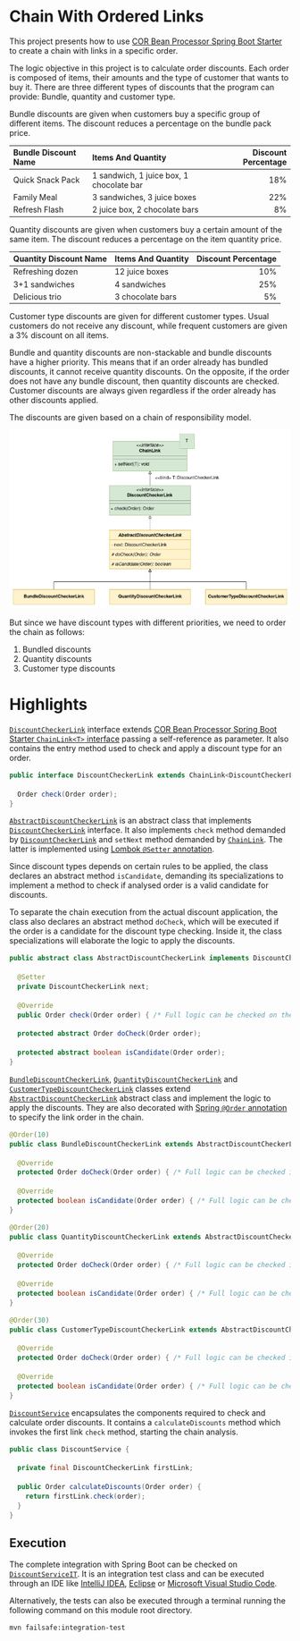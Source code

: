 # Chain With Ordered Links

This project presents how to use [COR Bean Processor Spring Boot Starter](https://github.com/MarceloLeite2604/cor-bean-processor-spring-boot-autoconfiguration) to create a chain with links in a specific order.

The logic objective in this project is to calculate order discounts. Each order is composed of items, their amounts and the type of customer that wants to buy it.
There are three different types of discounts that the program can provide: Bundle, quantity and customer type.

Bundle discounts are given when customers buy a specific group of different items. The discount reduces a percentage on the bundle pack price.

| Bundle Discount Name | Items And Quantity                       | Discount Percentage |  
|:---------------------|:-----------------------------------------|--------------------:|
| Quick Snack Pack     | 1 sandwich, 1 juice box, 1 chocolate bar |                 18% |
| Family Meal          | 3 sandwiches, 3 juice boxes              |                 22% |
| Refresh Flash        | 2 juice box, 2 chocolate bars            |                  8% |

Quantity discounts are given when customers buy a certain amount of the same item. The discount reduces a percentage on the item quantity price.

| Quantity Discount Name | Items And Quantity | Discount Percentage |
|:-----------------------|:-------------------|--------------------:|
| Refreshing dozen       | 12 juice boxes     |                 10% |
| 3+1 sandwiches         | 4 sandwiches       |                 25% |
| Delicious trio         | 3 chocolate bars   |                  5% |

Customer type discounts are given for different customer types. Usual customers do not receive any discount, while frequent customers are given a 3% discount on all items.

Bundle and quantity discounts are non-stackable and bundle discounts have a higher priority. This means that if an order already has bundled discounts, it cannot receive quantity discounts. On the opposite, if the order does not have any bundle discount, then quantity discounts are checked.
Customer discounts are always given regardless if the order already has other discounts applied.

The discounts are given based on a chain of responsibility model.

![An Unified Modeling (UML) Diagram presenting the structure developed to check discounts on each order.](./documentation/chain-with-ordered-links.png)

But since we have discount types with different priorities, we need to order the chain as follows:

1. Bundled discounts
2. Quantity discounts
3. Customer type discounts

# Highlights

[`DiscountCheckerLink`][discount-checker-link] interface extends [COR Bean Processor Spring Boot Starter `ChainLink<T>` interface][chain-link] passing a self-reference as parameter. It also contains the entry method used to check and apply a discount type for an order.
```java
public interface DiscountCheckerLink extends ChainLink<DiscountCheckerLink> {

  Order check(Order order);
}
```

[`AbstractDiscountCheckerLink`][abstract-discount-checker-link] is an abstract class that implements [`DiscountCheckerLink`][discount-checker-link] interface.  It also implements `check` method demanded by [`DiscountCheckerLink`][discount-checker-link] and `setNext` method demanded by [`ChainLink`][chain-link]. The latter is implemented using [Lombok `@Setter` annotation][lombok-setter].

Since discount types depends on certain rules to be applied, the class declares an abstract method `isCandidate`, demanding its specializations to implement a method to check if analysed order is a valid candidate for discounts.

To separate the chain execution from the actual discount application, the class also declares an abstract method `doCheck`, which will be executed if the order is a candidate for the discount type checking. Inside it, the class specializations will elaborate the logic to apply the discounts.   
```java
public abstract class AbstractDiscountCheckerLink implements DiscountCheckerLink {

  @Setter
  private DiscountCheckerLink next;

  @Override
  public Order check(Order order) { /* Full logic can be checked on the class implementation. */ }

  protected abstract Order doCheck(Order order);

  protected abstract boolean isCandidate(Order order);
}
```

[`BundleDiscountCheckerLink`][bundle-discount-checker-link], [`QuantityDiscountCheckerLink`][quantity-discount-checker-link] and [`CustomerTypeDiscountCheckerLink`][customer-type-discount-checker-link] classes extend [`AbstractDiscountCheckerLink`][abstract-discount-checker-link] abstract class and implement the logic to apply the discounts.
They are also decorated with [Spring `@Order` annotation][spring-order-annotation] to specify the link order in the chain.

```java
@Order(10)
public class BundleDiscountCheckerLink extends AbstractDiscountCheckerLink {

  @Override
  protected Order doCheck(Order order) { /* Full logic can be checked in the class implementation. */ }

  @Override
  protected boolean isCandidate(Order order) { /* Full logic can be checked in the class implementation. */ }
}
```

```java
@Order(20)
public class QuantityDiscountCheckerLink extends AbstractDiscountCheckerLink {

  @Override
  protected Order doCheck(Order order) { /* Full logic can be checked in the class implementation. */ }

  @Override
  protected boolean isCandidate(Order order) { /* Full logic can be checked in the class implementation. */ }
}
```

```java
@Order(30)
public class CustomerTypeDiscountCheckerLink extends AbstractDiscountCheckerLink {

  @Override
  protected Order doCheck(Order order) { /* Full logic can be checked in the class implementation. */ }

  @Override
  protected boolean isCandidate(Order order) { /* Full logic can be checked in the class implementation. */ }
}
```

[`DiscountService`][discount-service] encapsulates the components required to check and calculate order discounts.
It contains a `calculateDiscounts` method which invokes the first link `check` method, starting the chain analysis.
```java
public class DiscountService {

  private final DiscountCheckerLink firstLink;

  public Order calculateDiscounts(Order order) {
    return firstLink.check(order);
  }
}
```

## Execution

The complete integration with Spring Boot can be checked on [`DiscountServiceIT`][discount-service-it]. It is an integration test class and can be executed through an IDE like [IntelliJ IDEA][intellij-idea], [Eclipse][eclipse] or [Microsoft Visual Studio Code][microsoft-visual-studio-code].

Alternatively, the tests can also be executed through a terminal running the following command on this module root directory.

```bash
mvn failsafe:integration-test
```

[abstract-discount-checker-link]: ./src/main/java/com/figtreelake/orderedlinks/service/discount/link/AbstractDiscountCheckerLink.java
[bundle-discount-checker-link]: ./src/main/java/com/figtreelake/orderedlinks/service/discount/link/BundleDiscountCheckerLink.java
[chain-link]: https://github.com/MarceloLeite2604/cor-bean-processor-spring-boot-autoconfiguration/blob/main/autoconfigure/src/main/java/com/figtreelake/corbeanprocessor/autoconfigure/link/ChainLink.java
[cor-bean-processor]: https://github.com/MarceloLeite2604/cor-bean-processor-spring-boot-autoconfiguration
[customer-type-discount-checker-link]: ./src/main/java/com/figtreelake/orderedlinks/service/discount/link/CustomerTypeDiscountCheckerLink.java
[discount-checker-link]: ./src/main/java/com/figtreelake/orderedlinks/service/discount/link/DiscountCheckerLink.java
[discount-service]: ./src/main/java/com/figtreelake/orderedlinks/service/discount/DiscountService.java
[discount-service-it]: ./src/test/java/com/figtreelake/orderedlinks/service/discount/DiscountServiceIT.java
[eclipse]: https://www.eclipse.org/downloads/
[intellij-idea]: https://www.jetbrains.com/idea/
[lombok-setter]: https://projectlombok.org/features/GetterSetter
[microsoft-visual-studio-code]: https://code.visualstudio.com/download
[spring-order-annotation]: https://docs.spring.io/spring-framework/docs/current/javadoc-api/org/springframework/core/annotation/Order.html
[quantity-discount-checker-link]: ./src/main/java/com/figtreelake/orderedlinks/service/discount/link/QuantityDiscountCheckerLink.java